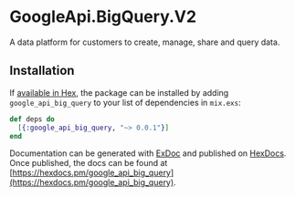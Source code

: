# GoogleApi.BigQuery.V2

A data platform for customers to create, manage, share and query data.

## Installation

If [available in Hex](https://hex.pm/docs/publish), the package can be installed
by adding `google_api_big_query` to your list of dependencies in `mix.exs`:

```elixir
def deps do
  [{:google_api_big_query, "~> 0.0.1"}]
end
```

Documentation can be generated with [ExDoc](https://github.com/elixir-lang/ex_doc)
and published on [HexDocs](https://hexdocs.pm). Once published, the docs can
be found at [https://hexdocs.pm/google_api_big_query](https://hexdocs.pm/google_api_big_query).
